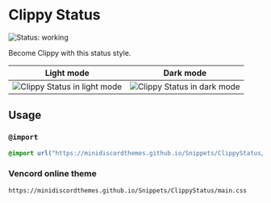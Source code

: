 [preview-light]: https://minidiscordthemes.github.io/Snippets/ClippyStatus/preview-light.avif
[preview-dark]: https://minidiscordthemes.github.io/Snippets/ClippyStatus/preview-dark.avif

# Clippy Status
![Status: working](https://img.shields.io/badge/status-working-green?style=flat-square)

Become Clippy with this status style.

| Light mode                                    | Dark mode                                   |
| --------------------------------------------- | ------------------------------------------- |
| ![Clippy Status in light mode][preview-light] | ![Clippy Status in dark mode][preview-dark] |

## Usage
### `@import`
```css
@import url("https://minidiscordthemes.github.io/Snippets/ClippyStatus/main.css");
```
<!-- ### Replugged automatic theme
[Install now](https://replugged.dev/install?identifier=net.saltssaumure.ClippyStatus)
### Replugged manual theme
[Download now](https://github.com/MiniDiscordThemes/Snippets/releases/latest/download/net.saltssaumure.ClippyStatus.asar) -->
### Vencord online theme
```
https://minidiscordthemes.github.io/Snippets/ClippyStatus/main.css
```